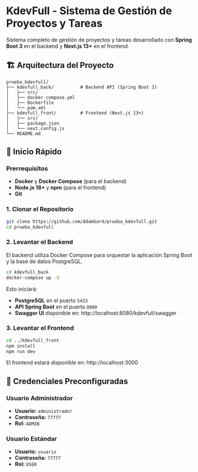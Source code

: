 # KdevFull - Sistema de Gestión de Proyectos y Tareas

Sistema completo de gestión de proyectos y tareas desarrollado con **Spring Boot 3** en el backend y **Next.js 13+** en el frontend.

## 🏗️ Arquitectura del Proyecto

```
prueba_kdevfull/
├── kdevfull_back/          # Backend API (Spring Boot 3)
│   ├── src/
│   ├── docker-compose.yml
│   ├── Dockerfile
│   └── pom.xml
├── kdevfull_front/         # Frontend (Next.js 13+)
│   ├── src/
│   ├── package.json
│   └── next.config.js
└── README.md
```

## 🚀 Inicio Rápido

### Prerrequisitos

- **Docker** y **Docker Compose** (para el backend)
- **Node.js 18+** y **npm** (para el frontend)
- **Git**

### 1. Clonar el Repositorio

```bash
git clone https://github.com/AdamGard/prueba_kdevfull.git
cd prueba_kdevfull
```

### 2. Levantar el Backend

El backend utiliza Docker Compose para orquestar la aplicación Spring Boot y la base de datos PostgreSQL.

```bash
cd kdevfull_back
docker-compose up -d
```

Esto iniciará:
- **PostgreSQL** en el puerto `5433`
- **API Spring Boot** en el puerto `8080`
- **Swagger UI** disponible en: http://localhost:8080/kdevfull/swagger

### 3. Levantar el Frontend

```bash
cd ../kdevfull_front
npm install
npm run dev
```

El frontend estará disponible en: http://localhost:3000

## 🔐 Credenciales Preconfiguradas

### Usuario Administrador
- **Usuario:** `administrador`
- **Contraseña:** `77777`
- **Rol:** `ADMIN`

### Usuario Estándar
- **Usuario:** `usuario`
- **Contraseña:** `77777`
- **Rol:** `USER`
